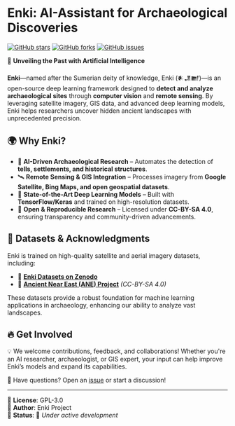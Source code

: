 # **Enki: AI-Assistant for Archaeological Discoveries**  

[![GitHub stars](https://img.shields.io/github/stars/archeorosati/enki?style=social)](https://github.com/archeorosati/enki/stargazers)
[![GitHub forks](https://img.shields.io/github/forks/archeorosati/enki?style=social)](https://github.com/archeorosati/enki/network/members)
[![GitHub issues](https://img.shields.io/github/issues/archeorosati/enki)](https://github.com/archeorosati/enki/issues)

🚀 **Unveiling the Past with Artificial Intelligence**  

**Enki**—named after the Sumerian deity of knowledge, Enki (𒀭𒂗𒆤)—is an open-source deep learning framework designed to **detect and analyze archaeological sites** through **computer vision** and **remote sensing**. By leveraging satellite imagery, GIS data, and advanced deep learning models, Enki helps researchers uncover hidden ancient landscapes with unprecedented precision.

## 🌍 **Why Enki?**  
- 🏺 **AI-Driven Archaeological Research** – Automates the detection of **tells, settlements, and historical structures**.  
- 🛰 **Remote Sensing & GIS Integration** – Processes imagery from **Google Satellite, Bing Maps, and open geospatial datasets**.  
- 🧠 **State-of-the-Art Deep Learning Models** – Built with **TensorFlow/Keras** and trained on high-resolution datasets.  
- 📖 **Open & Reproducible Research** – Licensed under **CC-BY-SA 4.0**, ensuring transparency and community-driven advancements.

## 📂 **Datasets & Acknowledgments**  
Enki is trained on high-quality satellite and aerial imagery datasets, including:  
- 🔗 **[Enki Datasets on Zenodo](https://zenodo.org/records/XXXXX)**  
- 🏺 **[Ancient Near East (ANE) Project](https://zenodo.org/records/6384045)** *(CC-BY-SA 4.0)*  

These datasets provide a robust foundation for machine learning applications in archaeology, enhancing our ability to analyze vast landscapes.

## 🔥 **Get Involved**  
💡 We welcome contributions, feedback, and collaborations! Whether you're an AI researcher, archaeologist, or GIS expert, your input can help improve Enki’s models and expand its capabilities.

📩 Have questions? Open an [issue](https://github.com/archeorosati/enki/issues) or start a discussion!

---
📌 **License**: GPL-3.0  
📌 **Author**: Enki Project  
📌 **Status**: 🚧 *Under active development*
